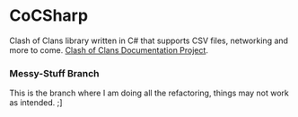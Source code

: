 # CoCSharp
Clash of Clans library written in C# that supports CSV files, networking and more to come. [Clash of Clans Documentation Project](https://github.com/clanner/cocdp/).

### Messy-Stuff Branch
This is the branch where I am doing all the refactoring, things may not work as intended. ;]
